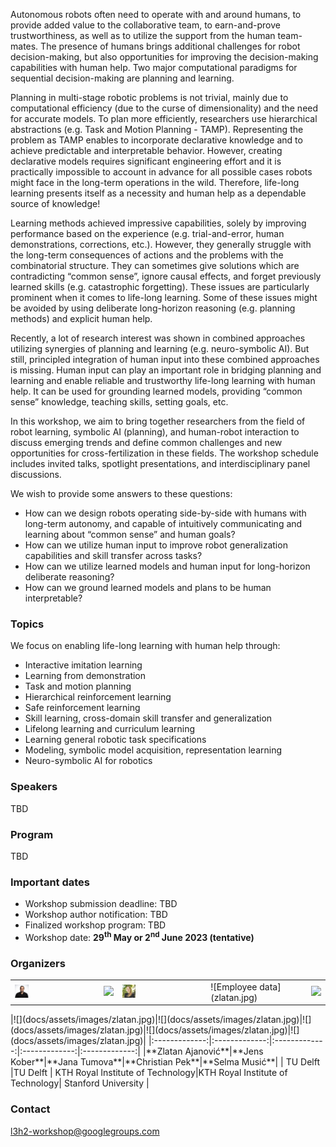 
Autonomous robots often need to operate with and around humans, to provide added value to the collaborative team, to earn-and-prove trustworthiness, as well as to utilize the support from the human team-mates. The presence of humans brings additional challenges for robot decision-making, but also opportunities for improving the decision-making capabilities with human help. Two major computational paradigms for sequential decision-making are planning and learning.

Planning in multi-stage robotic problems is not trivial, mainly due to computational efficiency (due to the curse of dimensionality) and the need for accurate models. To plan more efficiently, researchers use hierarchical abstractions (e.g. Task and Motion Planning - TAMP). Representing the problem as TAMP enables to incorporate declarative knowledge and to achieve predictable and interpretable behavior. However, creating declarative models requires significant engineering effort and it is practically impossible to account in advance for all possible cases robots might face in the long-term operations in the wild. Therefore, life-long learning presents itself as a necessity and human help as a dependable source of knowledge! 

Learning methods achieved impressive capabilities, solely by improving performance based on the experience (e.g. trial-and-error, human demonstrations, corrections, etc.). However, they generally struggle with the long-term consequences of actions and the problems with the combinatorial structure. They can sometimes give solutions which are contradicting “common sense”, ignore causal effects, and forget previously learned skills (e.g. catastrophic forgetting). These issues are particularly prominent when it comes to life-long learning. Some of these issues might be avoided by using deliberate long-horizon reasoning (e.g. planning methods) and explicit human help.

Recently, a lot of research interest was shown in combined approaches utilizing synergies of planning and learning (e.g. neuro-symbolic AI). But still, principled integration of human input into these combined approaches is missing. Human input can play an important role in bridging planning and learning and enable reliable and trustworthy life-long learning with human help. It can be used for grounding learned models, providing “common sense” knowledge, teaching skills, setting goals, etc.

In this workshop, we aim to bring together researchers from the field of robot learning, symbolic AI (planning), and human-robot interaction to discuss emerging trends and define common challenges and new opportunities for cross-fertilization in these fields. The workshop schedule includes invited talks, spotlight presentations, and interdisciplinary panel discussions.   

We wish to provide some answers to these questions:
- How can we design robots operating side-by-side with humans with long-term autonomy, and capable of intuitively communicating and learning about “common sense” and human goals? 
- How can we utilize human input to improve robot generalization capabilities and skill transfer across tasks?
- How can we utilize learned models and human input for long-horizon deliberate reasoning? 
- How can we ground learned models and plans to be human interpretable? 

### Topics
We focus on enabling life-long learning with human help through:
- Interactive imitation learning
- Learning from demonstration
- Task and motion planning
- Hierarchical reinforcement learning
- Safe reinforcement learning
- Skill learning, cross-domain skill transfer and generalization
- Lifelong learning and curriculum learning
- Learning general robotic task specifications
- Modeling, symbolic model acquisition, representation learning
- Neuro-symbolic AI for robotics 


### Speakers 

TBD

### Program

TBD

### Important dates

- Workshop submission deadline: TBD
- Workshop author notification: TBD
- Finalized workshop program: TBD
- Workshop date: **29<sup>th</sup> May or 2<sup>nd</sup> June 2023 (tentative)**

### Organizers 


<table>
  <tr>
    <td> <img src="zlatan.jpg?raw=true" alt= "" width=17%></td>
    <td> <img src="citations.jpg?raw=true" width=17%></td>
    <td> <img src="docs/assets/images/tumova.JPEG" width=17%></td>
    <td> ![Employee data](zlatan.jpg)</td>
    <td> <img src="https://raw.githubusercontent.com/life-long-learning-with-human-help-l3h2/life-long-learning-with-human-help-l3h2.github.io/main/selma.jpg?raw=true" width=17%></td>
  </tr>
</table>
|![](docs/assets/images/zlatan.jpg)|![](docs/assets/images/zlatan.jpg)|![](docs/assets/images/zlatan.jpg)|![](docs/assets/images/zlatan.jpg)|![](docs/assets/images/zlatan.jpg)|
|:-------------:|:-------------:|:-------------:|:-------------:|:-------------:|
|**Zlatan Ajanović**|**Jens Kober**|**Jana Tumova**|**Christian Pek**|**Selma Musić**|
| TU Delft |TU Delft | KTH Royal Institute of Technology|KTH Royal Institute of Technology| Stanford University |

### Contact

[l3h2-workshop@googlegroups.com](mailto:l3h2-workshop@googlegroups.com)
